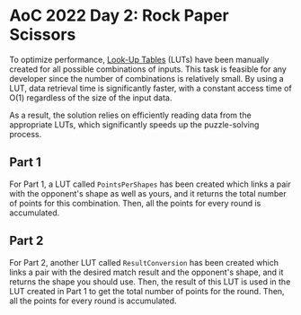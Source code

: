 # AoC 2022 Day 2: Rock Paper Scissors

To optimize performance, [Look-Up Tables](https://en.wikipedia.org/wiki/Lookup_table) (LUTs) have been manually created for all possible combinations of inputs. This task is feasible for any developer since the number of combinations is relatively small. By using a LUT, data retrieval time is significantly faster, with a constant access time of O(1) regardless of the size of the input data.

As a result, the solution relies on efficiently reading data from the appropriate LUTs, which significantly speeds up the puzzle-solving process.

## Part 1

For Part 1, a LUT called `PointsPerShapes` has been created which links a pair with the opponent's shape as well as yours, and it returns the total number of points for this combination.
Then, all the points for every round is accumulated.

## Part 2

For Part 2, another LUT called `ResultConversion` has been created which links a pair with the desired match result and the opponent's shape, and it returns the shape you should use. Then, the result of this LUT is used in the LUT created in Part 1 to get the total number of points for the round.
Then, all the points for every round is accumulated.
